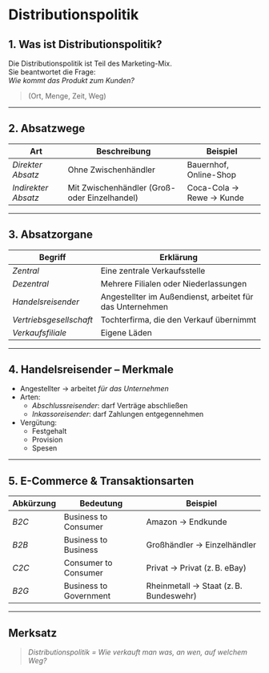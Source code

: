 # Distributionspolitik

## 1. Was ist Distributionspolitik?

Die Distributionspolitik ist Teil des Marketing-Mix.  
Sie beantwortet die Frage:  
*Wie kommt das Produkt zum Kunden?*  
> (Ort, Menge, Zeit, Weg)

---

## 2. Absatzwege

| Art                 | Beschreibung                                 | Beispiel                      |
|---------------------|----------------------------------------------|-------------------------------|
| *Direkter Absatz* | Ohne Zwischenhändler                         | Bauernhof, Online-Shop        |
| *Indirekter Absatz*| Mit Zwischenhändler (Groß- oder Einzelhandel) | Coca-Cola → Rewe → Kunde     |

---

## 3. Absatzorgane

| Begriff                   | Erklärung                                          |
|---------------------------|----------------------------------------------------|
| *Zentral*               | Eine zentrale Verkaufsstelle                      |
| *Dezentral*             | Mehrere Filialen oder Niederlassungen             |
| *Handelsreisender*      | Angestellter im Außendienst, arbeitet für das Unternehmen |
| *Vertriebsgesellschaft* | Tochterfirma, die den Verkauf übernimmt           |
| *Verkaufsfiliale*       | Eigene Läden                                       |

---

## 4. Handelsreisender – Merkmale

- Angestellter → arbeitet *für das Unternehmen*
- Arten:
  - *Abschlussreisender*: darf Verträge abschließen
  - *Inkassoreisender*: darf Zahlungen entgegennehmen
- Vergütung:
  - Festgehalt
  - Provision
  - Spesen

---

## 5. E-Commerce & Transaktionsarten

| Abkürzung | Bedeutung               | Beispiel                     |
|----------|-------------------------|------------------------------|
| *B2C*  | Business to Consumer    | Amazon → Endkunde            |
| *B2B*  | Business to Business    | Großhändler → Einzelhändler  |
| *C2C*  | Consumer to Consumer    | Privat → Privat (z. B. eBay) |
| *B2G*  | Business to Government  | Rheinmetall → Staat (z. B. Bundeswehr) |

---

## Merksatz

> *Distributionspolitik = Wie verkauft man was, an wen, auf welchem Weg?*
